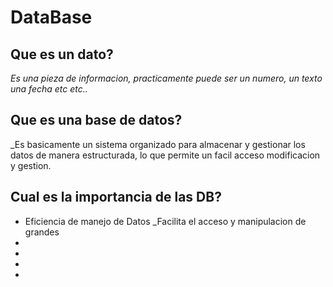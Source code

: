 # DataBase

## Que es un dato?
_Es una pieza de informacion, practicamente puede ser un numero, 
un texto una fecha etc etc.._

## Que es una base de datos?
_Es basicamente un sistema organizado para almacenar y gestionar los datos de manera estructurada, lo que permite un facil acceso modificacion y gestion.

## Cual es la importancia de las DB?
* Eficiencia de manejo de Datos
_Facilita el acceso y manipulacion de grandes 
*
*
*
*




